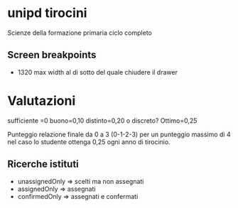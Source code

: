 # unipd tirocini

Scienze della formazione primaria ciclo completo

## Screen breakpoints
- 1320 max width al di sotto del quale chiudere il drawer


# Valutazioni
sufficiente =0
buono=0,10
distinto=0,20 o discreto?
Ottimo=0,25

Punteggio relazione finale da 0 a 3 (0-1-2-3) per un punteggio massimo di 4 nel caso lo studente ottenga 0,25 ogni anno di tirocinio.

## Ricerche istituti
- unassignedOnly => scelti ma non assegnati
- assignedOnly => assegnati
- confirmedOnly => assegnati e confermati

